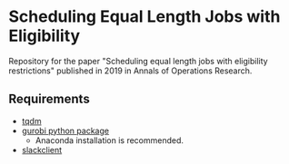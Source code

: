 # Scheduling Equal Length Jobs with Eligibility

Repository for the paper "Scheduling equal length jobs with eligibility restrictions" published in 2019 in Annals of Operations Research.

## Requirements

- [tqdm](https://tqdm.github.io/)
- [gurobi python package](http://www.gurobi.com/downloads/get-anaconda)
  - Anaconda installation is recommended.
- [slackclient](https://pypi.org/project/slackclient/)
